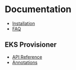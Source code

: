 # Documentation

- [Installation](https://github.com/keikoproj/instance-manager/blob/master/docs/INSTALL.md)
- [FAQ](https://github.com/keikoproj/instance-manager/blob/master/docs/FAQ.md)

## EKS Provisioner

- [API Reference](https://github.com/keikoproj/instance-manager/blob/master/docs/EKS.md#api-reference)
- [Annotations](https://github.com/keikoproj/instance-manager/blob/master/docs/EKS.md#annotations)